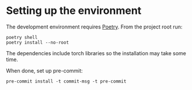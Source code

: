 # Setting up the environment
The development environment requires [Poetry](https://python-poetry.org/docs/main#installing-with-pipx).
From the project root run:


    poetry shell
    poetry install --no-root

The dependencies include torch libraries so the installation may take some time.

When done, set up pre-commit:


    pre-commit install -t commit-msg -t pre-commit
